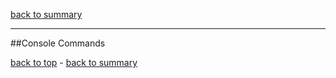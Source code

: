 [back to summary](summary.md)

------------------------------------------------------------------------
##Console Commands

[back to top](#console-commands) - [back to summary](summary.md)